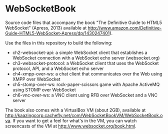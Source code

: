 WebSocketBook
=============

Source code files that accompany the book "The Definitive Guide to HTML5 WebSocket" (Apress, 2013) available at http://www.amazon.com/Definitive-Guide-HTML5-WebSocket-Apress/dp/1430247401).

Use the files in this repository to build the following:
* ch2-websocket-api: a simple WebSocket client that establishes a WebSocket connection with a WebSocket echo server (websocket.org)
* ch3-websocket-protocol: a WebSocket client that uses the WebSocket protocol, API, and a WebSocket echo server
* ch4-xmpp-over-ws: a chat client that communicates over the Web using XMPP over WebSocket
* ch5-stomp-over-ws: rock-paper-scissors game with Apache ActiveMQ using STOMP over WebSocket
* ch6-vnc-over-ws: a VNC client using RFB over WebSocket and a VNC server

The book also comes with a VirtualBox VM (about 2GB), available at http://kaazingcorp.cachefly.net/com/WebSocketBookVM/WebSocketBook.ova. If you want to get a feel for what's in the VM, you can watch screencasts of the VM at http://www.websocket.org/book.html.
